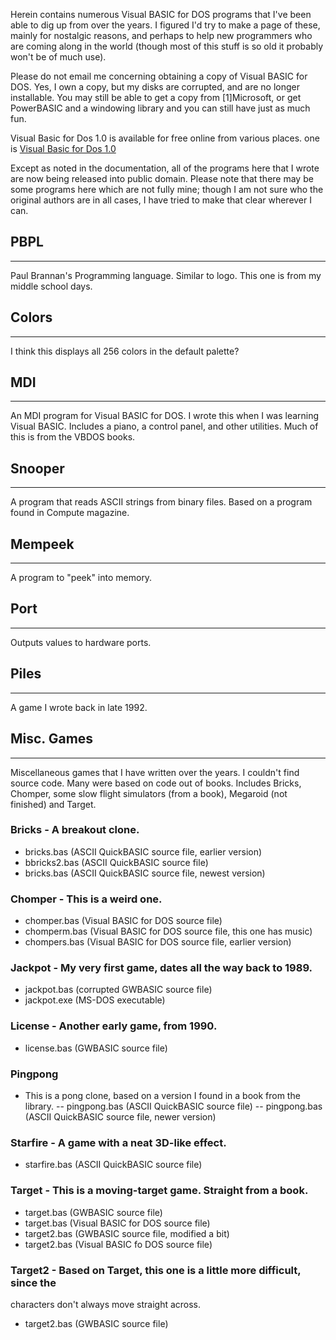 Herein contains numerous Visual BASIC for DOS programs that I've been able to
dig up from over the years. I figured I'd try to make a page of these, mainly
for nostalgic reasons, and perhaps to help new programmers who are coming along
in the world (though most of this stuff is so old it probably won't be of much
use).

Please do not email me concerning obtaining a copy of Visual BASIC for DOS.
Yes, I own a copy, but my disks are corrupted, and are no longer installable.
You may still be able to get a copy from [1]Microsoft, or get PowerBASIC and a
windowing library and you can still have just as much fun.

Visual Basic for Dos 1.0 is available for free online from various places. one is [Visual Basic for Dos 1.0](https://vetusware.com/download/Visual%20Basic%20for%20MS-DOS%201.0/?id=151)

Except as noted in the documentation, all of the programs here that I wrote are
now being released into public domain.  Please note that there may be some
programs here which are not fully mine; though I am not sure who the original
authors are in all cases, I have tried to make that clear wherever I can.

## PBPL
----

Paul Brannan's Programming language.  Similar to logo.  This one is from my
middle school days.

## Colors
------
I think this displays all 256 colors in the default palette?

## MDI
---

An MDI program for Visual BASIC for DOS.  I wrote this when I was learning
Visual BASIC.  Includes a piano, a control panel, and other utilities.  Much of
this is from the VBDOS books.

## Snooper
-------

A program that reads ASCII strings from binary files.  Based on a program found
in Compute magazine.

## Mempeek
-------

A program to "peek" into memory.

## Port
----

Outputs values to hardware ports.

## Piles
-----

A game I wrote back in late 1992.

## Misc. Games
-----------

Miscellaneous games that I have written over the years.  I
couldn't find source code.  Many were based on code out of books.
Includes Bricks, Chomper, some slow flight simulators (from a book),
Megaroid (not finished) and Target.

### Bricks - A breakout clone.
  - bricks.bas (ASCII QuickBASIC source file, earlier version)
  - bbricks2.bas (ASCII QuickBASIC source file)
  - bricks.bas (ASCII QuickBASIC source file, newest version)
### Chomper - This is a weird one.
  - chomper.bas (Visual BASIC for DOS source file)
  - chomperm.bas (Visual BASIC for DOS source file, this one has music)
  - chompers.bas (Visual BASIC for DOS source file, earlier version)
### Jackpot - My very first game, dates all the way back to 1989.
  - jackpot.bas (corrupted GWBASIC source file)
  - jackpot.exe (MS-DOS executable)
### License - Another early game, from 1990.
  - license.bas (GWBASIC source file)
### Pingpong 
  - This is a pong clone, based on a version I found in a book from the
library.
  -- pingpong.bas (ASCII QuickBASIC source file)
  -- pingpong.bas (ASCII QuickBASIC source file, newer version)
### Starfire - A game with a neat 3D-like effect.
  - starfire.bas (ASCII QuickBASIC source file)
### Target - This is a moving-target game.  Straight from a book.
  - target.bas (GWBASIC source file)
  - target.bas (Visual BASIC for DOS source file)
  - target2.bas (GWBASIC source file, modified a bit)
  - target2.bas (Visual BASIC fo DOS source file)
### Target2 - Based on Target, this one is a little more difficult, since the
characters don't always move straight across.
  - target2.bas (GWBASIC source file)


